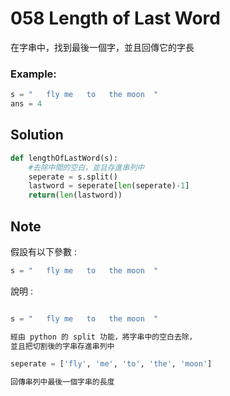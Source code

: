 # 058 Length of Last Word

在字串中，找到最後一個字，並且回傳它的字長

### Example:

```python
s = "   fly me   to   the moon  "
ans = 4
```

## Solution

```python
def lengthOfLastWord(s):
    #去除中間的空白，並且存進串列中
    seperate = s.split()
    lastword = seperate[len(seperate)-1]
    return(len(lastword))
```  

## Note
假設有以下參數 :
```python
s = "   fly me   to   the moon  "
```
說明 :
```python

s = "   fly me   to   the moon  "

經由 python 的 split 功能，將字串中的空白去除，
並且把切割後的字串存進串列中

seperate = ['fly', 'me', 'to', 'the', 'moon']

回傳串列中最後一個字串的長度
```

